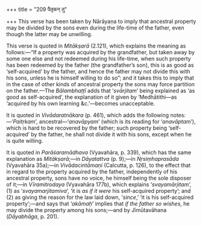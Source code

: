 +++
title = "209 पैतृकन् तु"

+++
This verse has been taken by Nārāyaṇa to imply that ancestral property
may be divided by the sons even during the life-time of the father, even
though the latter may be unwilling.

This verse is quoted in *Mitākṣarā* (2.121), which explains the meaning
as follows:—“If a property was acquired by the grandfather, but taken
away by some one else and not redeemed during his life-time, when such
property has been redeemed by the father (the grandfather’s son), this
is as good as ‘self-acquired’ by the father, and hence the father may
not divide this with his sons, unless he is himself willing to do so”;
and it takes this to imply that in the case of other kinds of ancestral
property the sons may force partition on the father.—The *Bālambhaṭṭī*
adds that ‘*svārjitam*’ being explained as ‘as good as self-acquired’,
the explanation of it given by ‘Medhātithi—as ‘acquired by his own
learning &c.’—becomes unacceptable.

It is quoted in *Vivādaratnākara* (p. 461), which adds the following
notes:—‘*Paitṛkam*’, ancestral—‘*anavāpyam*’ (which is its reading for
‘*anavāptam*’), which is hard to be recovered by the father; such
property being ‘self-acquired’ by the father, he shall not divide it
with his sons, except when he is quite willing.

It is quoted in *Parāśaramādhava* (Vyavahāra, p. 339), which has the
same explanation as *Mitākṣarā*;—in *Dāyatattva* (p. 9);—in
*Nṛsiṃhaprasāda* (Vyavahāra 35a);—in *Vivādacintāmaṇi* (Calcutta, p.
126), to the effect that in regard to the property acquired by the
father, independently of his ancestral property, sons have no voice, he
himself being the sole disposer of it;—in *Vīramitrodaya* (Vyavahāra
177b), which explains ‘*svayamārjitam*’, (1) as ‘*svayamarjitamiva*’,
‘it is *as if it were* his self-acquired property’; and (2) as giving
the reason for the law laid down, ‘*since*,’ ‘it is his self-acquired
property’;—and says that ‘*akāmaḥ*’ implies that *if the father so
wishes*, he may divide the property among his sons;—and by Jīmūtavāhana
(*Dāyabhāga*, p. 201).


